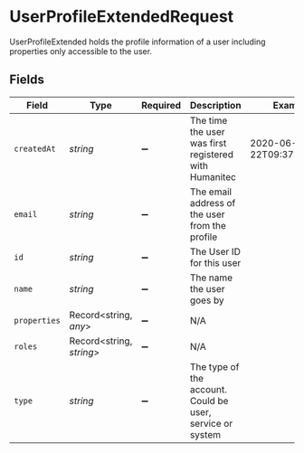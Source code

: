 # UserProfileExtendedRequest

UserProfileExtended holds the profile information of a user including properties only accessible to the user.


## Fields

| Field                                                     | Type                                                      | Required                                                  | Description                                               | Example                                                   |
| --------------------------------------------------------- | --------------------------------------------------------- | --------------------------------------------------------- | --------------------------------------------------------- | --------------------------------------------------------- |
| `createdAt`                                               | *string*                                                  | :heavy_minus_sign:                                        | The time the user was first registered with Humanitec     | 2020-06-22T09:37:23.523Z                                  |
| `email`                                                   | *string*                                                  | :heavy_minus_sign:                                        | The email address of the user from the profile            |                                                           |
| `id`                                                      | *string*                                                  | :heavy_minus_sign:                                        | The User ID for this user                                 |                                                           |
| `name`                                                    | *string*                                                  | :heavy_minus_sign:                                        | The name the user goes by                                 |                                                           |
| `properties`                                              | Record<string, *any*>                                     | :heavy_minus_sign:                                        | N/A                                                       |                                                           |
| `roles`                                                   | Record<string, *string*>                                  | :heavy_minus_sign:                                        | N/A                                                       |                                                           |
| `type`                                                    | *string*                                                  | :heavy_minus_sign:                                        | The type of the account. Could be user, service or system |                                                           |